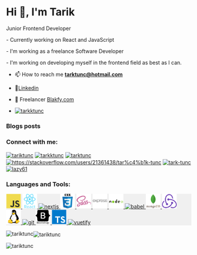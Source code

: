 <h1 >Hi 👋, I'm Tarik</h1>
<p>Junior Frontend Developer</p>
<p>- Currently working on React and JavaScript</p>
<p>- I'm working as a freelance Software Developer</p>
<p>- I'm working on developing myself in the frontend field as best as I can.</p>

- 📫 How to reach me **tarktunc@hotmail.com**

- 📄<a href="https://www.linkedin.com/in/tarktunc/">Linkedin</a>

- 💬 Freelancer <a href="https://blakfy.com" target="blank">Blakfy.com</a>

- <p align="left"> <a href="https://twitter.com/tarkktunc" target="blank"><img src="https://img.shields.io/twitter/follow/tarkktunc?logo=twitter&style=for-the-badge" alt="tarkktunc" /></a> </p>



### Blogs posts
<!-- BLOG-POST-LIST:START -->
<!-- BLOG-POST-LIST:END -->

<h3 align="left">Connect with me:</h3>
<p align="left">
<a href="https://dev.to/tariktunc" target="blank"><img align="center" src="https://raw.githubusercontent.com/rahuldkjain/github-profile-readme-generator/master/src/images/icons/Social/devto.svg" alt="tariktunc" height="30" width="40" /></a>
<a href="https://twitter.com/tarkktunc" target="blank"><img align="center" src="https://raw.githubusercontent.com/rahuldkjain/github-profile-readme-generator/master/src/images/icons/Social/twitter.svg" alt="tarkktunc" height="30" width="40" /></a>
<a href="https://linkedin.com/in/tarktunc" target="blank"><img align="center" src="https://raw.githubusercontent.com/rahuldkjain/github-profile-readme-generator/master/src/images/icons/Social/linked-in-alt.svg" alt="tarktunc" height="30" width="40" /></a>
<a href="https://stackexchange.com/users/27971859/tar%C4%B1k-tunc?tab=top" target="blank"><img align="center" src="https://raw.githubusercontent.com/rahuldkjain/github-profile-readme-generator/master/src/images/icons/Social/stack-overflow.svg" alt="https://stackoverflow.com/users/21361438/tar%c4%b1k-tunc" height="30" width="40" /></a>
<a href="https://codesandbox.com/tark-tunc" target="blank"><img align="center" src="https://raw.githubusercontent.com/rahuldkjain/github-profile-readme-generator/master/src/images/icons/Social/codesandbox.svg" alt="tark-tunc" height="30" width="40" /></a>
<a href="https://discord.gg/kZWEEvmQAK" target="blank"><img align="center" src="https://raw.githubusercontent.com/rahuldkjain/github-profile-readme-generator/master/src/images/icons/Social/discord.svg" alt="lazy61" height="30" width="40" /></a>
</p>

<h3 align="left">Languages and Tools:</h3> <p align="left"  style="background-color: #f0f0f0"> <a href="https://developer.mozilla.org/en-US/docs/Web/JavaScript" target="_blank" rel="noreferrer"> <img src="https://raw.githubusercontent.com/devicons/devicon/master/icons/javascript/javascript-original.svg" alt="javascript" width="40" height="40" /> </a> <a href="https://reactjs.org/" target="_blank" rel="noreferrer"> <img src="https://raw.githubusercontent.com/devicons/devicon/master/icons/react/react-original-wordmark.svg" alt="react" width="40" height="40" /> </a> <a href="https://nextjs.org/" target="_blank" rel="noreferrer"> <img src="https://cdn.worldvectorlogo.com/logos/nextjs-2.svg" alt="nextjs" width="40" height="40" /> </a> <a href="https://www.w3schools.com/css/" target="_blank" rel="noreferrer"> <img src="https://raw.githubusercontent.com/devicons/devicon/master/icons/css3/css3-original-wordmark.svg" alt="css3" width="40" height="40" /> </a> <a href="https://sass-lang.com" target="_blank" rel="noreferrer"> <img src="https://raw.githubusercontent.com/devicons/devicon/master/icons/sass/sass-original.svg" alt="sass" width="40" height="40" /> </a> <a href="https://expressjs.com" target="_blank" rel="noreferrer"> <img src="https://raw.githubusercontent.com/devicons/devicon/master/icons/express/express-original-wordmark.svg" alt="express" width="40" height="40" /> </a> <a href="https://nodejs.org" target="_blank" rel="noreferrer"> <img src="https://raw.githubusercontent.com/devicons/devicon/master/icons/nodejs/nodejs-original-wordmark.svg" alt="nodejs" width="40" height="40" /> </a> <a href="https://babeljs.io/" target="_blank" rel="noreferrer"> <img src="https://www.vectorlogo.zone/logos/babeljs/babeljs-icon.svg" alt="babel" width="40" height="40" /> </a> <a href="https://www.mongodb.com/" target="_blank" rel="noreferrer"> <img src="https://raw.githubusercontent.com/devicons/devicon/master/icons/mongodb/mongodb-original-wordmark.svg" alt="mongodb" width="40" height="40" /> </a> <a href="https://redux.js.org" target="_blank" rel="noreferrer"> <img src="https://raw.githubusercontent.com/devicons/devicon/master/icons/redux/redux-original.svg" alt="redux" width="40" height="40" /> </a> <a href="https://www.linux.org/" target="_blank" rel="noreferrer"> <img src="https://raw.githubusercontent.com/devicons/devicon/master/icons/linux/linux-original.svg" alt="linux" width="40" height="40" /> </a> <a href="https://git-scm.com/" target="_blank" rel="noreferrer"> <img src="https://www.vectorlogo.zone/logos/git-scm/git-scm-icon.svg" alt="git" width="40" height="40" /> </a> <a href="https://getbootstrap.com" target="_blank" rel="noreferrer"> <img src="https://raw.githubusercontent.com/devicons/devicon/master/icons/bootstrap/bootstrap-plain-wordmark.svg" alt="bootstrap" width="40" height="40" /> </a> <a href="https://www.typescriptlang.org/" target="_blank" rel="noreferrer"> <img src="https://raw.githubusercontent.com/devicons/devicon/master/icons/typescript/typescript-original.svg" alt="typescript" width="40" height="40" /> </a> <a href="https://vuetifyjs.com/en/" target="_blank" rel="noreferrer"> <img src="https://bestofjs.org/logos/vuetify.svg" alt="vuetify" width="40" height="40" /> </a> </p>

<p><img align="left" src="https://github-readme-stats.vercel.app/api/top-langs?username=tariktunc&show_icons=true&locale=en&layout=compact" alt="tariktunc" /></p>

<p><img align="center" src="https://github-readme-streak-stats.herokuapp.com/?user=tariktunc&" alt="tariktunc" /></p>

<p align="left"> <img src="https://komarev.com/ghpvc/?username=tariktunc&label=Profile%20views&color=0e75b6&style=flat" alt="tariktunc" /> </p>

